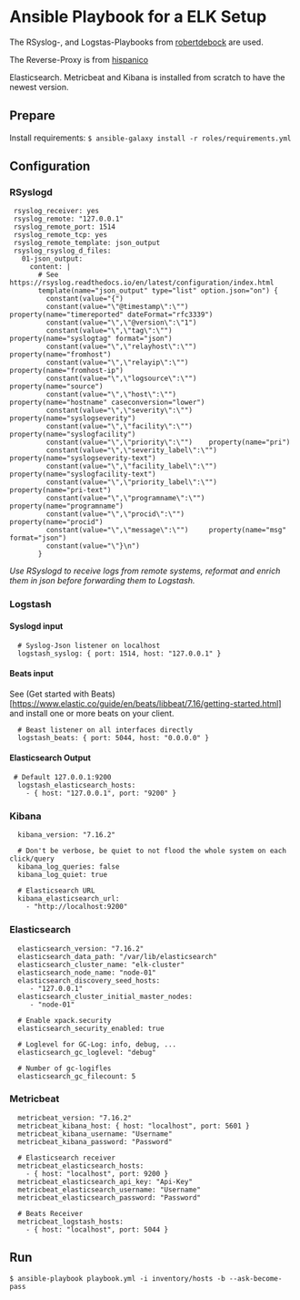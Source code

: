 # Ansible Playbook for a ELK Setup

The RSyslog-, and Logstas-Playbooks from [robertdebock](https://galaxy.ansible.com/robertdebock) are used.

The Reverse-Proxy is from [hispanico](https://galaxy.ansible.com/hispanico/nginx_revproxy)

Elasticsearch. Metricbeat and Kibana is installed from scratch to have the newest version.

## Prepare

Install requirements: `$ ansible-galaxy install -r roles/requirements.yml`

## Configuration

### RSyslogd

```
 rsyslog_receiver: yes
 rsyslog_remote: "127.0.0.1"
 rsyslog_remote_port: 1514
 rsyslog_remote_tcp: yes
 rsyslog_remote_template: json_output
 rsyslog_rsyslog_d_files:
   01-json_output:
     content: |
       # See https://rsyslog.readthedocs.io/en/latest/configuration/index.html
       template(name="json_output" type="list" option.json="on") {
         constant(value="{")
         constant(value="\"@timestamp\":\"")     property(name="timereported" dateFormat="rfc3339")
         constant(value="\",\"@version\":\"1")
         constant(value="\",\"tag\":\"")         property(name="syslogtag" format="json")
         constant(value="\",\"relayhost\":\"")   property(name="fromhost")
         constant(value="\",\"relayip\":\"")     property(name="fromhost-ip")
         constant(value="\",\"logsource\":\"")   property(name="source")
         constant(value="\",\"host\":\"")        property(name="hostname" caseconversion="lower")
         constant(value="\",\"severity\":\"")    property(name="syslogseverity")
         constant(value="\",\"facility\":\"")    property(name="syslogfacility")
         constant(value="\",\"priority\":\"")    property(name="pri")
         constant(value="\",\"severity_label\":\"")    property(name="syslogseverity-text")
         constant(value="\",\"facility_label\":\"")    property(name="syslogfacility-text")
         constant(value="\",\"priority_label\":\"")    property(name="pri-text")
         constant(value="\",\"programname\":\"") property(name="programname")
         constant(value="\",\"procid\":\"")      property(name="procid")
         constant(value="\",\"message\":\"")     property(name="msg" format="json")
         constant(value="\"}\n")
       }
```

_Use RSyslogd to receive logs from remote systems, reformat and enrich them in json before forwarding them to Logstash._


### Logstash

#### Syslogd input

```
  # Syslog-Json listener on localhost
  logstash_syslog: { port: 1514, host: "127.0.0.1" }
```

#### Beats input

See (Get started with Beats)[https://www.elastic.co/guide/en/beats/libbeat/7.16/getting-started.html] and install one or more beats on your client.

```
  # Beast listener on all interfaces directly
  logstash_beats: { port: 5044, host: "0.0.0.0" }
```

#### Elasticsearch Output

```
 # Default 127.0.0.1:9200
  logstash_elasticsearch_hosts:
    - { host: "127.0.0.1", port: "9200" }
```


### Kibana

```
  kibana_version: "7.16.2"

  # Don't be verbose, be quiet to not flood the whole system on each click/query
  kibana_log_queries: false
  kibana_log_quiet: true

  # Elasticsearch URL
  kibana_elasticsearch_url:
    - "http://localhost:9200"
```

### Elasticsearch

```
  elasticsearch_version: "7.16.2" 
  elasticsearch_data_path: "/var/lib/elasticsearch"
  elasticsearch_cluster_name: "elk-cluster"
  elasticsearch_node_name: "node-01"
  elasticsearch_discovery_seed_hosts:
     - "127.0.0.1"
  elasticsearch_cluster_initial_master_nodes:
     - "node-01"

  # Enable xpack.security
  elasticsearch_security_enabled: true

  # Loglevel for GC-Log: info, debug, ...
  elasticsearch_gc_loglevel: "debug"

  # Number of gc-logifles
  elasticsearch_gc_filecount: 5
```

### Metricbeat

```
  metricbeat_version: "7.16.2"
  metricbeat_kibana_host: { host: "localhost", port: 5601 }
  metricbeat_kibana_username: "Username"
  metricbeat_kibana_password: "Password"

  # Elasticsearch receiver
  metricbeat_elasticsearch_hosts:
    - { host: "localhost", port: 9200 }
  metricbeat_elasticsearch_api_key: "Api-Key"
  metricbeat_elasticsearch_username: "Username"
  metricbeat_elasticsearch_password: "Password"

  # Beats Receiver
  metricbeat_logstash_hosts:
    - { host: "localhost", port: 5044 }
```

## Run

`$ ansible-playbook playbook.yml -i inventory/hosts -b --ask-become-pass`
